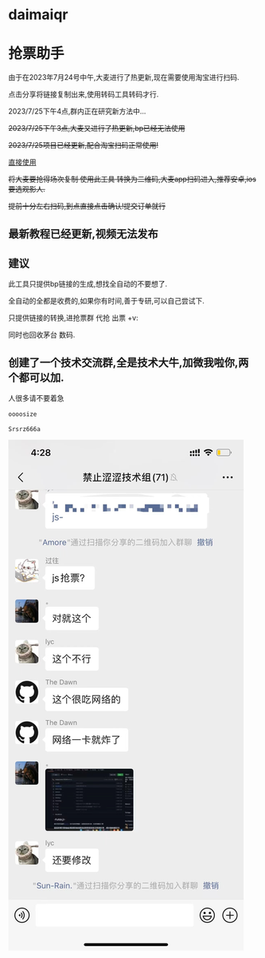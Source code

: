 # daimaiqr
# 抢票助手

 由于在2023年7月24号中午,大麦进行了热更新,现在需要使用淘宝进行扫码.
 
 点击分享将链接复制出来,使用转码工具转码才行.
 
2023/7/25下午4点,群内正在研究新方法中...
 
 ~~2023/7/25下午3点,大麦又进行了热更新,bp已经无法使用~~
 
 ~~2023/7/25项目已经更新,配合淘宝扫码正常使用!~~
 
[直接使用](https://daimaiqr.vercel.app/)

 ~~将大麦要抢得场次复制 使用此工具 转换为二维码,大麦app扫码进入,推荐安卓,ios要选观影人.~~

~~提前十分左右扫码,到点直接点击确认!提交订单就行~~

## 最新教程已经更新,视频无法发布

  

## 建议

此工具只提供bp链接的生成,想找全自动的不要想了. 

全自动的全都是收费的,如果你有时间,善于专研,可以自己尝试下.

只提供链接的转换,进抢票群 代抢 出票 +v:

同时也回收茅台 数码.

## 创建了一个技术交流群,全是技术大牛,加微我啦你,两个都可以加.

人很多请不要着急
```
oooosize
```
```
Srsrz666a
```

![技术群](https://github.com/zhangwenboi/daimaiqr/blob/7ab58d78076e47d6a3d1c1e4e4aa0580f16a6ad0/webwxgetmsgimg.jpeg)
